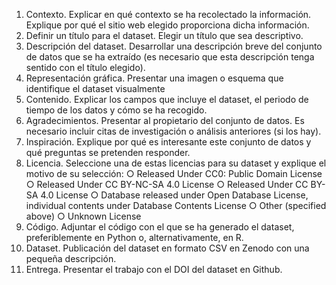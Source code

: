 1. Contexto. Explicar en qué contexto se ha recolectado la información. Explique
por qué el sitio web elegido proporciona dicha información.
2. Definir un título para el dataset. Elegir un título que sea descriptivo.
3. Descripción del dataset. Desarrollar una descripción breve del conjunto de datos
que se ha extraído (es necesario que esta descripción tenga sentido con el título
elegido).
4. Representación gráfica. Presentar una imagen o esquema que identifique el
dataset visualmente
5. Contenido. Explicar los campos que incluye el dataset, el periodo de tiempo de
los datos y cómo se ha recogido.
6. Agradecimientos. Presentar al propietario del conjunto de datos. Es necesario
incluir citas de investigación o análisis anteriores (si los hay).
7. Inspiración. Explique por qué es interesante este conjunto de datos y qué
preguntas se pretenden responder.
8. Licencia. Seleccione una de estas licencias para su dataset y explique el motivo
de su selección:
○ Released Under CC0: Public Domain License
○ Released Under CC BY-NC-SA 4.0 License
○ Released Under CC BY-SA 4.0 License
○ Database released under Open Database License, individual contents
under Database Contents License
○ Other (specified above)
○ Unknown License
9. Código. Adjuntar el código con el que se ha generado el dataset, preferiblemente
en Python o, alternativamente, en R.
10. Dataset. Publicación del dataset en formato CSV en Zenodo con una pequeña
descripción.
11. Entrega. Presentar el trabajo con el DOI del dataset en Github.
